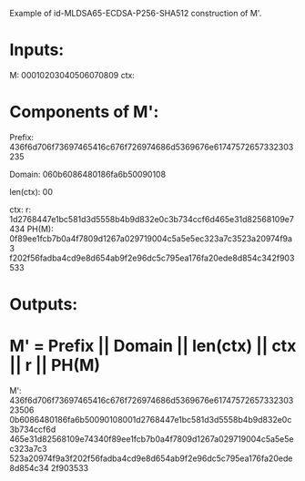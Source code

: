 Example of id-MLDSA65-ECDSA-P256-SHA512 construction of M'.

# Inputs:

M: 00010203040506070809
ctx: <empty>

# Components of M':

Prefix:
436f6d706f73697465416c676f726974686d5369676e61747572657332303235

Domain: 060b6086480186fa6b50090108

len(ctx): 00

ctx: <empty>
r: 1d2768447e1bc581d3d5558b4b9d832e0c3b734ccf6d465e31d82568109e7434
PH(M): 0f89ee1fcb7b0a4f7809d1267a029719004c5a5e5ec323a7c3523a20974f9a3
f202f56fadba4cd9e8d654ab9f2e96dc5c795ea176fa20ede8d854c342f903533


# Outputs:
# M' = Prefix || Domain || len(ctx) || ctx || r || PH(M)

M': 436f6d706f73697465416c676f726974686d5369676e6174757265733230323506
0b6086480186fa6b50090108001d2768447e1bc581d3d5558b4b9d832e0c3b734ccf6d
465e31d82568109e74340f89ee1fcb7b0a4f7809d1267a029719004c5a5e5ec323a7c3
523a20974f9a3f202f56fadba4cd9e8d654ab9f2e96dc5c795ea176fa20ede8d854c34
2f903533

